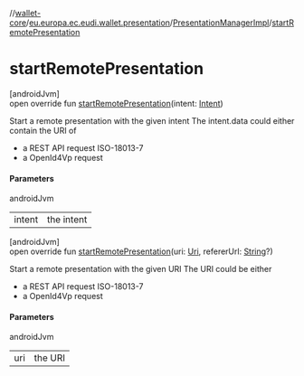 //[wallet-core](../../../index.md)/[eu.europa.ec.eudi.wallet.presentation](../index.md)/[PresentationManagerImpl](index.md)/[startRemotePresentation](start-remote-presentation.md)

# startRemotePresentation

[androidJvm]\
open override fun [startRemotePresentation](start-remote-presentation.md)(intent: [Intent](https://developer.android.com/reference/kotlin/android/content/Intent.html))

Start a remote presentation with the given intent The intent.data could either contain the URI of

- 
   a REST API request ISO-18013-7
- 
   a OpenId4Vp request

#### Parameters

androidJvm

| | |
|---|---|
| intent | the intent |

[androidJvm]\
open override fun [startRemotePresentation](start-remote-presentation.md)(uri: [Uri](https://developer.android.com/reference/kotlin/android/net/Uri.html), refererUrl: [String](https://kotlinlang.org/api/latest/jvm/stdlib/kotlin-stdlib/kotlin/-string/index.html)?)

Start a remote presentation with the given URI The URI could be either

- 
   a REST API request ISO-18013-7
- 
   a OpenId4Vp request

#### Parameters

androidJvm

| | |
|---|---|
| uri | the URI |
